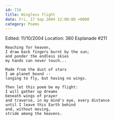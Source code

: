 ```yaml
---
id: 716
title: Wingless flight
date: Fri, 17 Sep 2004 12:00:00 +0000
category: Poems
---
```


Edited: 11/10/2004
Location: 380 Esplanade #211

    Reaching for heaven,  
    I draw back fingers burnt by the sun;  
    and ponder the endless skies  
    my hands can never touch...

    Made from the dust of stars  
    I am planet bound --  
    longing to fly, but having no wings.

    Then let this poem be my flight:  
    I will gather up dreams  
    beneath wings of prayer  
    and traverse, in my mind's eye, every distance  
    until I leave this Earth behind  
    and, without moving,  
    stride among the heavens.


